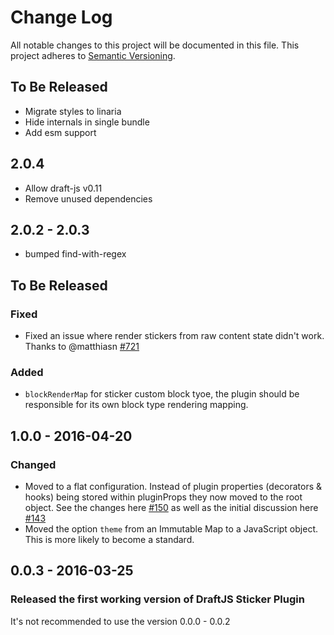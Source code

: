 # Change Log

All notable changes to this project will be documented in this file.
This project adheres to [Semantic Versioning](http://semver.org/).

## To Be Released

- Migrate styles to linaria
- Hide internals in single bundle
- Add esm support

## 2.0.4

- Allow draft-js v0.11
- Remove unused dependencies

## 2.0.2 - 2.0.3

- bumped find-with-regex

## To Be Released

### Fixed

- Fixed an issue where render stickers from raw content state didn't work. Thanks to @matthiasn [#721](https://github.com/draft-js-plugins/draft-js-plugins/pull/721)

### Added

- `blockRenderMap` for sticker custom block tyoe, the plugin should be responsible for its own block type rendering mapping.

## 1.0.0 - 2016-04-20

### Changed

- Moved to a flat configuration. Instead of plugin properties (decorators & hooks) being stored within pluginProps they now moved to the root object. See the changes here [#150](https://github.com/draft-js-plugins/draft-js-plugins/pull/150/files) as well as the initial discussion here [#143](https://github.com/draft-js-plugins/draft-js-plugins/issues/143)
- Moved the option `theme` from an Immutable Map to a JavaScript object. This is more likely to become a standard.

## 0.0.3 - 2016-03-25

### Released the first working version of DraftJS Sticker Plugin

It's not recommended to use the version 0.0.0 - 0.0.2
